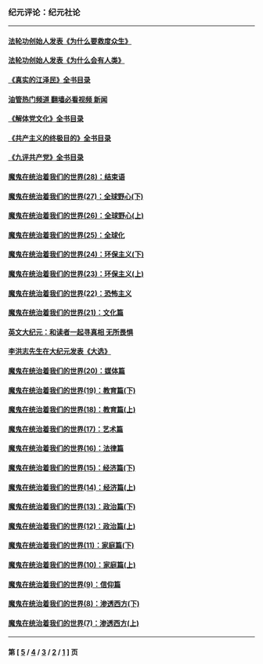 ### 纪元评论：纪元社论
---
#### [法轮功创始人发表《为什么要救度众生》](../../pages/nsc422/n13975246.md?09170330) 
#### [法轮功创始人发表《为什么会有人类》](../../pages/nsc422/n13912117.md?09170330) 
#### [《真实的江泽民》全书目录](../../pages/nsc422/n13721399.md?09170330) 
#### [油管热门频道 翻墙必看视频 新闻](ok?09170330)
#### [《解体党文化》全书目录](../../pages/nsc422/n13721157.md?09170330) 
#### [《共产主义的终极目的》全书目录](../../pages/nsc422/n13721048.md?09170330) 
#### [《九评共产党》全书目录](../../pages/nsc422/n13708085.md?09170330) 
#### [魔鬼在统治着我们的世界(28)：结束语](../../pages/nsc422/n10936246.md?09170330) 
#### [魔鬼在统治着我们的世界(27)：全球野心(下)](../../pages/nsc422/n10928319.md?09170330) 
#### [魔鬼在统治着我们的世界(26)：全球野心(上)](../../pages/nsc422/n10900318.md?09170330) 
#### [魔鬼在统治着我们的世界(25)：全球化](../../pages/nsc422/n10788205.md?09170330) 
#### [魔鬼在统治着我们的世界(24)：环保主义(下)](../../pages/nsc422/n10695307.md?09170330) 
#### [魔鬼在统治着我们的世界(23)：环保主义(上)](../../pages/nsc422/n10688613.md?09170330) 
#### [魔鬼在统治着我们的世界(22)：恐怖主义](../../pages/nsc422/n10614727.md?09170330) 
#### [魔鬼在统治着我们的世界(21)：文化篇](../../pages/nsc422/n10597706.md?09170330) 
#### [英文大纪元：和读者一起寻真相 无所畏惧](../../pages/nsc422/n12542027.md?09170330) 
#### [李洪志先生在大纪元发表《大选》](../../pages/nsc422/n12534746.md?09170330) 
#### [魔鬼在统治着我们的世界(20)：媒体篇](../../pages/nsc422/n10586579.md?09170330) 
#### [魔鬼在统治着我们的世界(19)：教育篇(下)](../../pages/nsc422/n10564808.md?09170330) 
#### [魔鬼在统治着我们的世界(18)：教育篇(上)](../../pages/nsc422/n10526970.md?09170330) 
#### [魔鬼在统治着我们的世界(17)：艺术篇](../../pages/nsc422/n10499093.md?09170330) 
#### [魔鬼在统治着我们的世界(16)：法律篇](../../pages/nsc422/n10485969.md?09170330) 
#### [魔鬼在统治着我们的世界(15)：经济篇(下)](../../pages/nsc422/n10469975.md?09170330) 
#### [魔鬼在统治着我们的世界(14)：经济篇(上)](../../pages/nsc422/n10457370.md?09170330) 
#### [魔鬼在统治着我们的世界(13)：政治篇(下)](../../pages/nsc422/n10448270.md?09170330) 
#### [魔鬼在统治着我们的世界(12)：政治篇(上)](../../pages/nsc422/n10444576.md?09170330) 
#### [魔鬼在统治着我们的世界(11)：家庭篇(下)](../../pages/nsc422/n10440961.md?09170330) 
#### [魔鬼在统治着我们的世界(10)：家庭篇(上)](../../pages/nsc422/n10435448.md?09170330) 
#### [魔鬼在统治着我们的世界(9)：信仰篇](../../pages/nsc422/n10432159.md?09170330) 
#### [魔鬼在统治着我们的世界(8)：渗透西方(下)](../../pages/nsc422/n10429603.md?09170330) 
#### [魔鬼在统治着我们的世界(7)：渗透西方(上)](../../pages/nsc422/n10426013.md?09170330) 

---
#### 第 [ [5](./5.md?09170330) / [4](./4.md?09170330) / [3](./3.md?09170330) / [2](./2.md?09170330) / [1](./1.md?09170330) ] 页
